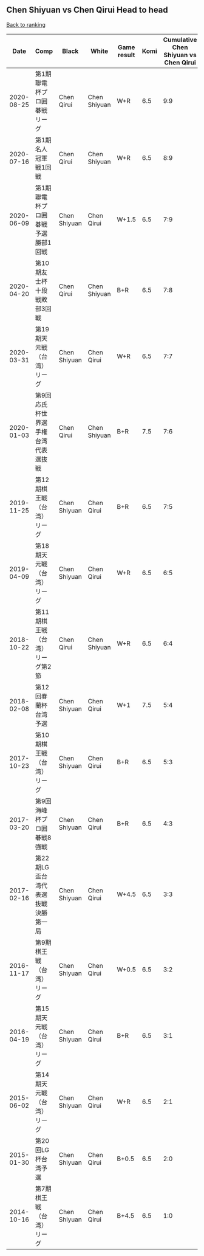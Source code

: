 ## Chen Shiyuan vs Chen Qirui Head to head

[Back to ranking](../../index.md)




| **Date** | **Comp** | **Black** | **White** | **Game result** | **Komi** | **Cumulative Chen Shiyuan vs Chen Qirui** | **Chen Shiyuan streak** | **Chen Qirui streak** | 
| --- | --- | --- | --- | --- | --- | --- | --- | --- |
| 2020-08-25 | 第1期聯電杯プロ囲碁戦リーグ | Chen Qirui | Chen Shiyuan | W+R | 6.5 | 9:9 | 2 | 0 | 
| 2020-07-16 | 第1期名人冠軍戦1回戦 | Chen Qirui | Chen Shiyuan | W+R | 6.5 | 8:9 | 1 | 0 | 
| 2020-06-09 | 第1期聯電杯プロ囲碁戦予選勝部1回戦 | Chen Shiyuan | Chen Qirui | W+1.5 | 6.5 | 7:9 | 0 | 4 | 
| 2020-04-20 | 第10期友士杯十段戦敗部3回戦 | Chen Qirui | Chen Shiyuan | B+R | 6.5 | 7:8 | 0 | 3 | 
| 2020-03-31 | 第19期天元戦（台湾）リーグ | Chen Shiyuan | Chen Qirui | W+R | 6.5 | 7:7 | 0 | 2 | 
| 2020-01-03 | 第9回応氏杯世界選手権台湾代表選抜戦 | Chen Qirui | Chen Shiyuan | B+R | 7.5 | 7:6 | 0 | 1 | 
| 2019-11-25 | 第12期棋王戦（台湾）リーグ | Chen Shiyuan | Chen Qirui | B+R | 6.5 | 7:5 | 1 | 0 | 
| 2019-04-09 | 第18期天元戦（台湾）リーグ | Chen Shiyuan | Chen Qirui | W+R | 6.5 | 6:5 | 0 | 1 | 
| 2018-10-22 | 第11期棋王戦（台湾）リーグ第2節  | Chen Qirui | Chen Shiyuan | W+R | 6.5 | 6:4 | 1 | 0 | 
| 2018-02-08 | 第12回春蘭杯台湾予選 | Chen Shiyuan | Chen Qirui | W+1 | 7.5 | 5:4 | 0 | 1 | 
| 2017-10-23 | 第10期棋王戦（台湾）リーグ | Chen Shiyuan | Chen Qirui | B+R | 6.5 | 5:3 | 2 | 0 | 
| 2017-03-20 | 第9回海峰杯プロ囲碁戦8強戦 | Chen Shiyuan | Chen Qirui | B+R | 6.5 | 4:3 | 1 | 0 | 
| 2017-02-16 | 第22期LG盃台湾代表選抜戦決勝第一局 | Chen Shiyuan | Chen Qirui | W+4.5 | 6.5 | 3:3 | 0 | 2 | 
| 2016-11-17 | 第9期棋王戦（台湾）リーグ | Chen Shiyuan | Chen Qirui | W+0.5 | 6.5 | 3:2 | 0 | 1 | 
| 2016-04-19 | 第15期天元戦（台湾）リーグ | Chen Shiyuan | Chen Qirui | B+R | 6.5 | 3:1 | 1 | 0 | 
| 2015-06-02 | 第14期天元戦（台湾）リーグ | Chen Shiyuan | Chen Qirui | W+R | 6.5 | 2:1 | 0 | 1 | 
| 2015-01-30 | 第20回LG杯台湾予選 | Chen Shiyuan | Chen Qirui | B+0.5 | 6.5 | 2:0 | 2 | 0 | 
| 2014-10-16 | 第7期棋王戦（台湾）リーグ | Chen Shiyuan | Chen Qirui | B+4.5 | 6.5 | 1:0 | 1 | 0 |




